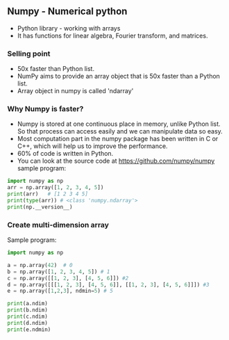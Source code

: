 ## Numpy - Numerical python
- Python library - working with arrays
- It has functions for  linear algebra, Fourier transform, and matrices.

### Selling point
- 50x faster than Python list.
- NumPy aims to provide an array object that is 50x faster than a Python list.
- Array object in numpy is called 'ndarray'

### Why Numpy is faster?
- Numpy is stored at one continuous place in memory, unlike Python list. So that process can access easily and we can manipulate data so easy.
- Most computation part in the numpy package has been written in C or C++, which will help us to improve the performance.
- 60% of code is written in Python.
- You can look at the source code at https://github.com/numpy/numpy
sample program:
```python
import numpy as np
arr = np.array([1, 2, 3, 4, 5])
print(arr)   # [1 2 3 4 5]
print(type(arr)) # <class 'numpy.ndarray'>
print(np.__version__)
```

### Create multi-dimension array
Sample program:
```python
import numpy as np

a = np.array(42)  # 0
b = np.array([1, 2, 3, 4, 5]) # 1
c = np.array([[1, 2, 3], [4, 5, 6]]) #2
d = np.array([[[1, 2, 3], [4, 5, 6]], [[1, 2, 3], [4, 5, 6]]]) #3
e = np.array([1,2,3], ndmin=5) # 5

print(a.ndim)
print(b.ndim)
print(c.ndim)
print(d.ndim)
print(e.ndmin)
```
